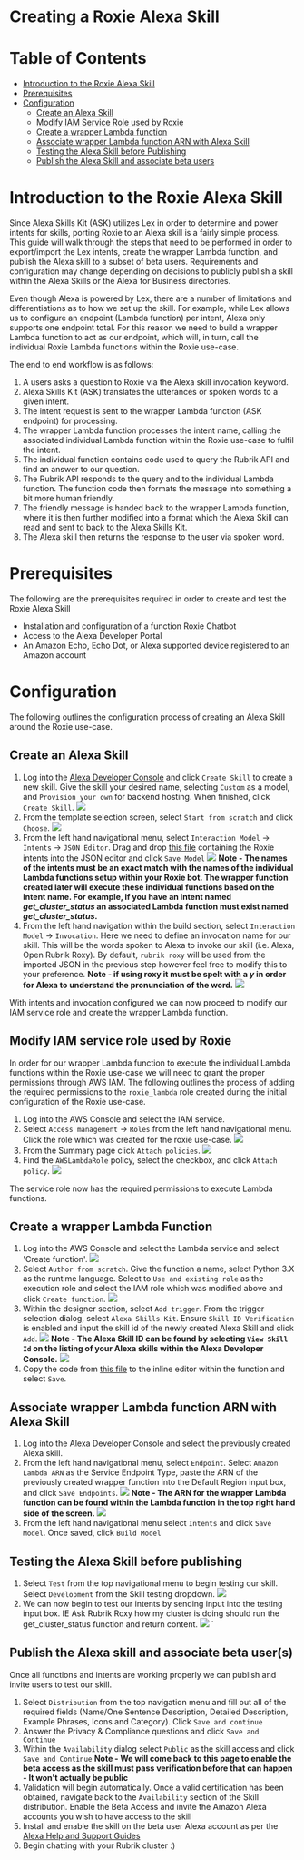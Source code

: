 # Creating a Roxie Alexa Skill

# Table of Contents

* [Introduction to the Roxie Alexa Skill](#Introduction-to-the-Roxie-Alexa-Skill)
* [Prerequisites](#Prerequisites)
* [Configuration](#Configuration)
    * [Create an Alexa Skill](#Create-an-alexa-skill)
    * [Modify IAM Service Role used by Roxie](#Modify-IAM-Service-role-used-by-roxie)
    * [Create a wrapper Lambda function](#Create-a-wrapper-lambda-function)
    * [Associate wrapper Lambda function ARN with Alexa Skill](#Associate-wrapper-lambda-function-arn-with-alexa-skill)
    * [Testing the Alexa Skill before Publishing](#Testing-the-alexa-skill-before-publishing)
    * [Publish the Alexa Skill and associate beta users](#Publish-the-alexa-skill-and-associate-beta-users)

# Introduction to the Roxie Alexa Skill

Since Alexa Skills Kit (ASK) utilizes Lex in order to determine and power intents for skills, porting Roxie to an Alexa skill is a fairly simple process. This guide will walk through the steps that need to be performed in order to export/import the Lex intents, create the wrapper Lambda function, and publish the Alexa skill to a subset of beta users. Requirements and configuration may change depending on decisions to publicly publish a skill within the Alexa Skills or the Alexa for Business directories.

Even though Alexa is powered by Lex, there are a number of limitations and differentiations as to how we set up the skill. For example, while Lex allows us to configure an endpoint (Lambda function) per intent, Alexa only supports one endpoint total. For this reason we need to build a wrapper Lambda function to act as our endpoint, which will, in turn, call the individual Roxie Lambda functions within the Roxie use-case.  

The end to end workflow is as follows:

1. A users asks a question to Roxie via the Alexa skill invocation keyword.
1. Alexa Skills Kit (ASK) translates the utterances or spoken words to a given intent.
1. The intent request is sent to the wrapper Lambda function (ASK endpoint) for processing.
1. The wrapper Lambda function processes the intent name, calling the associated individual Lambda function within the Roxie use-case to fulfil the intent.
1. The individual function contains code used to query the Rubrik API and find an answer to our question.
1. The Rubrik API responds to the query and to the individual Lambda function. The function code then formats the message into something a bit more human friendly.
1. The friendly message is handed back to the wrapper Lambda function, where it is then further modified into a format which the Alexa Skill can read and sent to back to the Alexa Skills Kit.
1. The Alexa skill then returns the response to the user via spoken word.

# Prerequisites

The following are the prerequisites required in order to create and test the Roxie Alexa Skill

* Installation and configuration of a function Roxie Chatbot
* Access to the Alexa Developer Portal
* An Amazon Echo, Echo Dot, or Alexa supported device registered to an Amazon account

# Configuration

The following outlines the configuration process of creating an Alexa Skill around the Roxie use-case.

## Create an Alexa Skill

1. Log into the [Alexa Developer Console](https://developer.amazon.com/alexa/console/ask) and click `Create Skill` to create a new skill. Give the skill your desired name, selecting `Custom` as a model, and `Provision your own` for backend hosting. When finished, click `Create Skill`.
![](images/create-alexa-skill.png)
1. From the template selection screen, select `Start from scratch` and click `Choose`.
![](images/choose-template.png)
1. From the left hand navigational menu, select `Interaction Model` -> `Intents` -> `JSON Editor`. Drag and drop [this file](../ask/intents.json) containing the Roxie intents into the JSON editor and click `Save Model`
![](images/import-json.png)
**Note - The names of the intents must be an exact match with the names of the individual Lambda functions setup within your Roxie bot. The wrapper function created later will execute these individual functions based on the intent name. For example, if you have an intent named *get_cluster_status* an associated Lambda function must exist named *get_cluster_status*.**
1. From the left hand navigation within the build section, select `Interaction Model` -> `Invocation`. Here we need to define an invocation name for our skill. This will be the words spoken to Alexa to invoke our skill (i.e. Alexa, Open Rubrik Roxy). By default, `rubrik roxy` will be used from the imported JSON in the previous step however feel free to modify this to your preference. **Note - if using roxy it must be spelt with a *y* in order for Alexa to understand the pronunciation of the word.**
![](images/invocation-naming.png)

With intents and invocation configured we can now proceed to modify our IAM service role and create the wrapper Lambda function.  

## Modify IAM service role used by Roxie

In order for our wrapper Lambda function to execute the individual Lambda functions within the Roxie use-case we will need to grant the proper permissions through AWS IAM. The following outlines the process of adding the required permissions to the `roxie_lambda` role created during the initial configuration of the Roxie use-case.

1. Log into the AWS Console and select the IAM service.
1. Select `Access management` -> `Roles` from the left hand navigational menu. Click the role which was created for the roxie use-case.
![](images/roxie-role.png)
1. From the Summary page click `Attach policies`.
![](images/attach-iam-policy.png)
1. Find the `AWSLambdaRole` policy, select the checkbox, and click `Attach policy`.
![](images/attach-aws-lambda-role.png)

The service role now has the required permissions to execute Lambda functions.

## Create a wrapper Lambda Function

1. Log into the AWS Console and select the Lambda service and select 'Create function'.
![](images/create-lambda-function.png)
1. Select `Author from scratch`. Give the function a name, select Python 3.X as the runtime language. Select to `Use and existing role` as the execution role and select the IAM role which was modified above and click `Create function`.
![](images-setup-lambda-function.png)
1. Within the designer section, select `Add trigger`. From the trigger selection dialog, select `Alexa Skills Kit`.  Ensure `Skill ID Verification` is enabled and input the skill id of the newly created Alexa Skill and click `Add`.
![](images-add-trigger.png)
**Note - The Alexa Skill ID can be found by selecting `View Skill Id` on the listing of your Alexa skills within the Alexa Developer Console.**
![](images/find-skill-id.png)
1. Copy the code from [this file](../ask/roxie_alexa_skill_wrapper.py) to the inline editor within the function and select `Save`.

## Associate wrapper Lambda function ARN with Alexa Skill

1. Log into the Alexa Developer Console and select the previously created Alexa skill.
1. From the left hand navigational menu, select `Endpoint`. Select `Amazon Lambda ARN` as the Service Endpoint Type, paste the ARN of the previously created wrapper function into the Default Region input box, and click `Save Endpoints`.
![](images/copy-arn.png)
**Note - The ARN for the wrapper Lambda function can be found within the Lambda function in the top right hand side of the screen.**
![](images/find-arn.png)
1. From the left hand navigational menu select `Intents` and click `Save Model`. Once saved, click `Build Model`

## Testing the Alexa Skill before publishing

1. Select `Test` from the top navigational menu to begin testing our skill.  Select `Development` from the Skill testing dropdown.
![](images/test-skill.png)
1. We can now begin to test our intents by sending input into the testing input box. IE Ask Rubrik Roxy how my cluster is doing should run the get_cluster_status function and return content.
![](images/skill-working.png)
`
## Publish the Alexa skill and associate beta user(s)

Once all functions and intents are working properly we can publish and invite users to test our skill.

1. Select `Distribution` from the top navigation menu and fill out all of the required fields (Name/One Sentence Description, Detailed Description, Example Phrases, Icons and Category). Click `Save and continue`
1. Answer the Privacy & Compliance questions and click `Save and Continue`
1. Within the `Availability` dialog select `Public` as the skill access and click `Save and Continue` **Note - We will come back to this page to enable the beta access as the skill must pass verification before that can happen - It won't actually be public**
1. Validation will begin automatically. Once a valid certification has been obtained, navigate back to the `Availability` section of the Skill distribution.  Enable the Beta Access and invite the Amazon Alexa accounts you wish to have access to the skill
1. Install and enable the skill on the beta user Alexa account as per the [Alexa Help and Support Guides](https://www.amazon.com/b/ref=aeg_lp_hs_d_text/ref=s9_acss_bw_cg_aeglp_md1_w?node=17978646011&pf_rd_m=ATVPDKIKX0DER&pf_rd_s=merchandised-search-4&pf_rd_r=8SKDDXVVS0N9YQTJ1N3Z&pf_rd_t=101&pf_rd_p=854092b7-c46b-4f6c-ba7e-7b6e17552e7c&pf_rd_i=17934671011)
1. Begin chatting with your Rubrik cluster :)